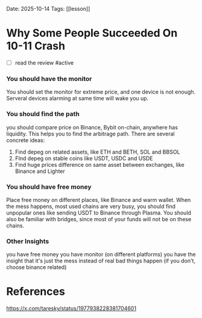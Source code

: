 Date: 2025-10-14
Tags: [[lesson]]

# Why Some People Succeeded On 10-11 Crash

- [ ] read the review #active 
### You should have the monitor
You should set the monitor for extreme price, and one device is not enough. Serveral devices alarming at same time will wake you up.
### You should find the path
you should compare price on Binance, Bybit on-chain, anywhere has liquidity. This helps you to find the arbitrage path. 
There are several concrete ideas:
1. Find depeg on related assets, like ETH and BETH, SOL and BBSOL
2. FInd depeg on stable coins like USDT, USDC and USDE
3. Find huge prices difference on same asset between exchanges, like Binance and Lighter
### You should have free money
Place free money on different places, like Binance and warm wallet. When the mess happens, most used chains are very busy, you should find unpopular ones like sending USDT to Binance through Plasma. You should also be familiar with bridges, since most of your funds will not be on these chains.
### Other Insights


you have free money
you have monitor (on different platforms)
you have the insight that it's just the mess instead of real bad things happen (if you don't, choose binance related)



# References
https://x.com/taresky/status/1977938228381704601